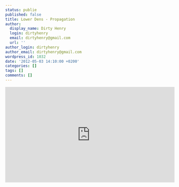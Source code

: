 ```yaml
---
status: publie
published: false
title: Lower Dens - Propagation
author:
  display_name: Dirty Henry
  login: dirtyhenry
  email: dirtyhenry@gmail.com
  url: ''
author_login: dirtyhenry
author_email: dirtyhenry@gmail.com
wordpress_id: 1032
date: '2012-05-03 14:10:00 +0200'
categories: []
tags: []
comments: []
---
```

<iframe width="540" height="304" src="http://www.youtube.com/embed/GafB7NQvQWg" frameborder="0" allowfullscreen></iframe>
